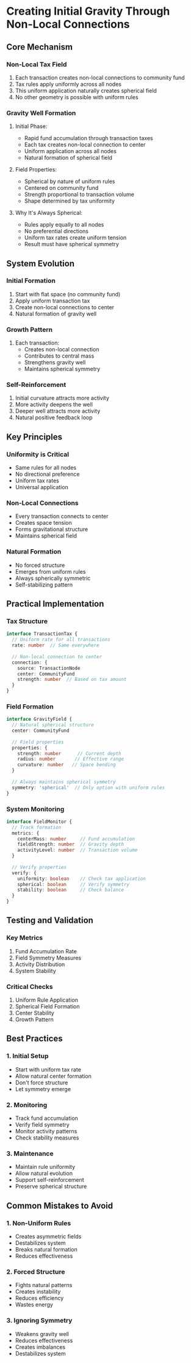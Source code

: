 # Creating Initial Gravity Through Non-Local Connections

## Core Mechanism

### Non-Local Tax Field

1. Each transaction creates non-local connections to community fund
2. Tax rules apply uniformly across all nodes
3. This uniform application naturally creates spherical field
4. No other geometry is possible with uniform rules

### Gravity Well Formation

1. Initial Phase:
    - Rapid fund accumulation through transaction taxes
    - Each tax creates non-local connection to center
    - Uniform application across all nodes
    - Natural formation of spherical field

2. Field Properties:
    - Spherical by nature of uniform rules
    - Centered on community fund
    - Strength proportional to transaction volume
    - Shape determined by tax uniformity

3. Why It's Always Spherical:
    - Rules apply equally to all nodes
    - No preferential directions
    - Uniform tax rates create uniform tension
    - Result must have spherical symmetry

## System Evolution

### Initial Formation

1. Start with flat space (no community fund)
2. Apply uniform transaction tax
3. Create non-local connections to center
4. Natural formation of gravity well

### Growth Pattern

1. Each transaction:
    - Creates non-local connection
    - Contributes to central mass
    - Strengthens gravity well
    - Maintains spherical symmetry

### Self-Reinforcement

1. Initial curvature attracts more activity
2. More activity deepens the well
3. Deeper well attracts more activity
4. Natural positive feedback loop

## Key Principles

### Uniformity is Critical

- Same rules for all nodes
- No directional preference
- Uniform tax rates
- Universal application

### Non-Local Connections

- Every transaction connects to center
- Creates space tension
- Forms gravitational structure
- Maintains spherical field

### Natural Formation

- No forced structure
- Emerges from uniform rules
- Always spherically symmetric
- Self-stabilizing pattern

## Practical Implementation

### Tax Structure

```typescript
interface TransactionTax {
  // Uniform rate for all transactions
  rate: number  // Same everywhere
  
  // Non-local connection to center
  connection: {
    source: TransactionNode
    center: CommunityFund
    strength: number  // Based on tax amount
  }
}
```

### Field Formation

```typescript
interface GravityField {
  // Natural spherical structure
  center: CommunityFund
  
  // Field properties
  properties: {
    strength: number      // Current depth
    radius: number       // Effective range
    curvature: number   // Space bending
  }
  
  // Always maintains spherical symmetry
  symmetry: 'spherical'  // Only option with uniform rules
}
```

### System Monitoring

```typescript
interface FieldMonitor {
  // Track formation
  metrics: {
    centerMass: number     // Fund accumulation
    fieldStrength: number  // Gravity depth
    activityLevel: number  // Transaction volume
  }
  
  // Verify properties
  verify: {
    uniformity: boolean    // Check tax application
    spherical: boolean     // Verify symmetry
    stability: boolean     // Check balance
  }
}
```

## Testing and Validation

### Key Metrics

1. Fund Accumulation Rate
2. Field Symmetry Measures
3. Activity Distribution
4. System Stability

### Critical Checks

1. Uniform Rule Application
2. Spherical Field Formation
3. Center Stability
4. Growth Pattern

## Best Practices

### 1. Initial Setup

- Start with uniform tax rate
- Allow natural center formation
- Don't force structure
- Let symmetry emerge

### 2. Monitoring

- Track fund accumulation
- Verify field symmetry
- Monitor activity patterns
- Check stability measures

### 3. Maintenance

- Maintain rule uniformity
- Allow natural evolution
- Support self-reinforcement
- Preserve spherical structure

## Common Mistakes to Avoid

### 1. Non-Uniform Rules

- Creates asymmetric fields
- Destabilizes system
- Breaks natural formation
- Reduces effectiveness

### 2. Forced Structure

- Fights natural patterns
- Creates instability
- Reduces efficiency
- Wastes energy

### 3. Ignoring Symmetry

- Weakens gravity well
- Reduces effectiveness
- Creates imbalances
- Destabilizes system